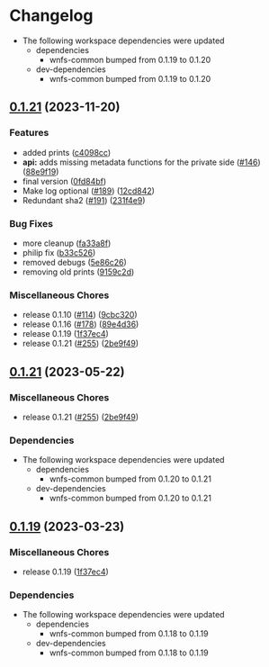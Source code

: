 # Changelog

* The following workspace dependencies were updated
  * dependencies
    * wnfs-common bumped from 0.1.19 to 0.1.20
  * dev-dependencies
    * wnfs-common bumped from 0.1.19 to 0.1.20

## [0.1.21](https://github.com/banyancomputer/rs-wnfs/compare/wnfs-hamt-v0.1.21...wnfs-hamt-v0.1.21) (2023-11-20)


### Features

* added prints ([c4098cc](https://github.com/banyancomputer/rs-wnfs/commit/c4098ccd8051e015b9ceff5ce21531d4a52dfff2))
* **api:** adds missing metadata functions for the private side ([#146](https://github.com/banyancomputer/rs-wnfs/issues/146)) ([88e9f19](https://github.com/banyancomputer/rs-wnfs/commit/88e9f19a69fbbb99e3ee78c831eeb520a33f0b46))
* final version ([0fd84bf](https://github.com/banyancomputer/rs-wnfs/commit/0fd84bfd306cd4cd6c2834cce3ae25ebeeb7b7f7))
* Make log optional ([#189](https://github.com/banyancomputer/rs-wnfs/issues/189)) ([12cd842](https://github.com/banyancomputer/rs-wnfs/commit/12cd8428514d7c145b443a78e279dc468fa01a91))
* Redundant sha2 ([#191](https://github.com/banyancomputer/rs-wnfs/issues/191)) ([231f4e9](https://github.com/banyancomputer/rs-wnfs/commit/231f4e929378d7a02c9f7f8b095f1c2b1175ec2e))


### Bug Fixes

* more cleanup ([fa33a8f](https://github.com/banyancomputer/rs-wnfs/commit/fa33a8fdadc7437380fb2cc52c0f95fec15bd60c))
* philip fix ([b33c526](https://github.com/banyancomputer/rs-wnfs/commit/b33c5265b38ae8697552445783bfbfd9f4f35a63))
* removed debugs ([5e86c26](https://github.com/banyancomputer/rs-wnfs/commit/5e86c260a63602d938505f8d167405bc2ff52cc9))
* removing old prints ([9159c2d](https://github.com/banyancomputer/rs-wnfs/commit/9159c2d27e98a9230a6f9e329c72ddb5cb64ddf8))


### Miscellaneous Chores

* release 0.1.10 ([#114](https://github.com/banyancomputer/rs-wnfs/issues/114)) ([9cbc320](https://github.com/banyancomputer/rs-wnfs/commit/9cbc32076d80a5b7d3138ea891180c689411123f))
* release 0.1.16 ([#178](https://github.com/banyancomputer/rs-wnfs/issues/178)) ([89e4d36](https://github.com/banyancomputer/rs-wnfs/commit/89e4d36dc9b27ec1ab67db6fc214670efe768f32))
* release 0.1.19 ([1f37ec4](https://github.com/banyancomputer/rs-wnfs/commit/1f37ec4d706b9bcb4305128451cc77063b4f211d))
* release 0.1.21 ([#255](https://github.com/banyancomputer/rs-wnfs/issues/255)) ([2be9f49](https://github.com/banyancomputer/rs-wnfs/commit/2be9f4999d279acccfcda3b690d69dcbcdf8e60b))

## [0.1.21](https://github.com/wnfs-wg/rs-wnfs/compare/wnfs-hamt-v0.1.20...wnfs-hamt-v0.1.21) (2023-05-22)


### Miscellaneous Chores

* release 0.1.21 ([#255](https://github.com/wnfs-wg/rs-wnfs/issues/255)) ([2be9f49](https://github.com/wnfs-wg/rs-wnfs/commit/2be9f4999d279acccfcda3b690d69dcbcdf8e60b))


### Dependencies

* The following workspace dependencies were updated
  * dependencies
    * wnfs-common bumped from 0.1.20 to 0.1.21
  * dev-dependencies
    * wnfs-common bumped from 0.1.20 to 0.1.21

## [0.1.19](https://github.com/wnfs-wg/rs-wnfs/compare/wnfs-hamt-v0.1.18...wnfs-hamt-v0.1.19) (2023-03-23)


### Miscellaneous Chores

* release 0.1.19 ([1f37ec4](https://github.com/wnfs-wg/rs-wnfs/commit/1f37ec4d706b9bcb4305128451cc77063b4f211d))


### Dependencies

* The following workspace dependencies were updated
  * dependencies
    * wnfs-common bumped from 0.1.18 to 0.1.19
  * dev-dependencies
    * wnfs-common bumped from 0.1.18 to 0.1.19
